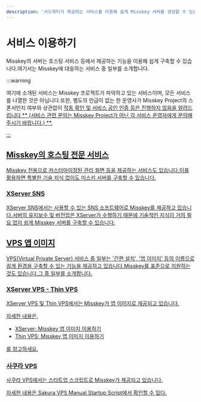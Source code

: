 ```yaml
---
description: '서드파티가 제공하는 서비스를 이용해 쉽게 Misskey 서버를 생성할 수 있습니다.'
---
```


# 서비스 이용하기

Misskey의 서버는 호스팅 서비스 등에서 제공하는 기능을 이용해 쉽게 구축할 수 있습니다.여기서는 Misskey에 대응하는 서비스 중 일부를 소개합니다.

:::warning

여기에 소개된 서비스는 Misskey 프로젝트가 파악하고 있는 서비스이며, 모든 서비스를 나열한 것은 아닙니다.또한, 별도의 언급이 없는 한 운영사가 Misskey Project의 스폰서인지 여부와 상관없이 <u>작동 확인 및 서비스 공인 인증 등은 진행하지 않음을 알려드립니다 \*\* (서비스 관련 문의는 Misskey Project가 아닌 각 서비스 운영자에게 문의해 주시기 바랍니다.) \*\*.

:::

## Misskey의 호스팅 전문 서비스

Misskey 전용으로 커스터마이징된 관리 화면 등을 제공하는 서비스도 있습니다.이를 활용하면 특별한 기술 지식 없이도 미스키 서버를 구축할 수 있습니다.

### XServer SNS

[XServer SNS](https://sns.xserver.ne.jp/)에서는 사용할 수 있는 SNS 소프트웨어로 Misskey를 제공하고 있습니다.서버의 유지보수 및 버전업은 XServer가 수행하기 때문에 기술적인 지식이 거의 필요 없이 쉽게 Misskey 서버를 구축할 수 있습니다.

## VPS 앱 이미지

VPS(Virtual Private Server) 서비스 중 일부는 '간편 설치', '앱 이미지' 등의 이름으로 쉽게 환경을 구축할 수 있는 기능을 제공하고 있습니다.Misskey를 표준으로 지원하는 것도 있습니다.그 중 일부를 소개합니다.

### XServer VPS - Thin VPS

[XServer VPS](https://vps.xserver.ne.jp/) 및 [Thin VPS](https://www.shin-vps.jp/)에서는 Misskey가 앱 이미지로 제공되고 있습니다.

자세한 내용은,

- XServer: [Misskey 앱 이미지 이용하기](https://vps.xserver.ne.jp/support/manual/man_server_app_use_misskey.php)
- Thin VPS: [Misskey 앱 이미지 이용하기](https://www.shin-vps.jp/support/manual/man_server_app_use_misskey.php)

를 참고하세요.

### 사쿠라 VPS

[사쿠라 VPS](https://vps.sakura.ad.jp/)에서는 스타트업 스크립트로 Misskey가 제공되고 있습니다.

자세한 내용은 [Sakura VPS Manual Startup Script](https://manual.sakura.ad.jp/vps/startupscript/startupscript.html)에서 확인할 수 있다.
